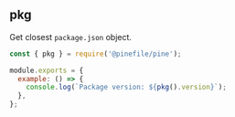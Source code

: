## pkg

Get closest `package.json` object.

```js
const { pkg } = require('@pinefile/pine');

module.exports = {
  example: () => {
    console.log(`Package version: ${pkg().version}`);
  },
};
```
